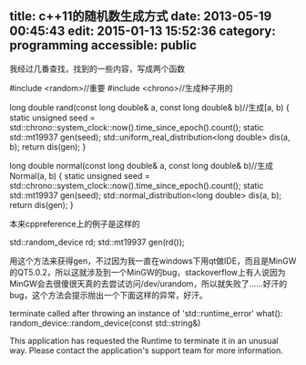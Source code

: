 title: c++11的随机数生成方式
date: 2013-05-19 00:45:43
edit: 2015-01-13 15:52:36
category: programming
accessible: public
---

我经过几番查找，找到的一些内容，写成两个函数

#include &lt;random&gt;//重要
#include &lt;chrono&gt;//生成种子用的

long double rand(const long double&amp; a, const long double&amp; b)//生成[a, b)
{
    static unsigned seed = std::chrono::system_clock::now().time_since_epoch().count();
    static std::mt19937 gen(seed);
    std::uniform_real_distribution&lt;long double&gt; dis(a, b);
    return dis(gen);
}

long double normal(const long double&amp; a, const long double&amp; b)//生成Normal(a, b)
{
    static unsigned seed = std::chrono::system_clock::now().time_since_epoch().count();
    static std::mt19937 gen(seed);
    std::normal_distribution&lt;long double&gt; dis(a, b);
    return dis(gen);
}

本来cppreference上的例子是这样的

std::random_device rd;
std::mt19937 gen(rd());

用这个方法来获得gen，不过因为我一直在windows下用qt做IDE，而且是MinGW的QT5.0.2，所以这就涉及到一个MinGW的bug，stackoverflow上有人说因为MinGW会去很傻很天真的去尝试访问/dev/urandom，所以就失败了……好汗的bug，这个方法会提示抛出一个下面这样的异常，好汗。

terminate called after throwing an instance of 'std::runtime_error'
  what():  random_device::random_device(const std::string&amp;)

This application has requested the Runtime to terminate it in an unusual way.
Please contact the application's support team for more information.